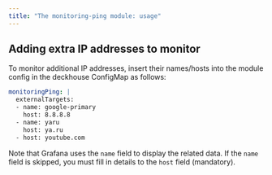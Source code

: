 ```yaml
---
title: "The monitoring-ping module: usage"
---
```


## Adding extra IP addresses to monitor

To monitor additional IP addresses, insert their names/hosts into the module config in the deckhouse ConfigMap as follows:
```yaml
monitoringPing: |
  externalTargets:
  - name: google-primary
    host: 8.8.8.8
  - name: yaru
    host: ya.ru
  - host: youtube.com
```

Note that Grafana uses the `name` field to display the related data. If the `name` field is skipped, you must fill in details to the `host` field (mandatory).
